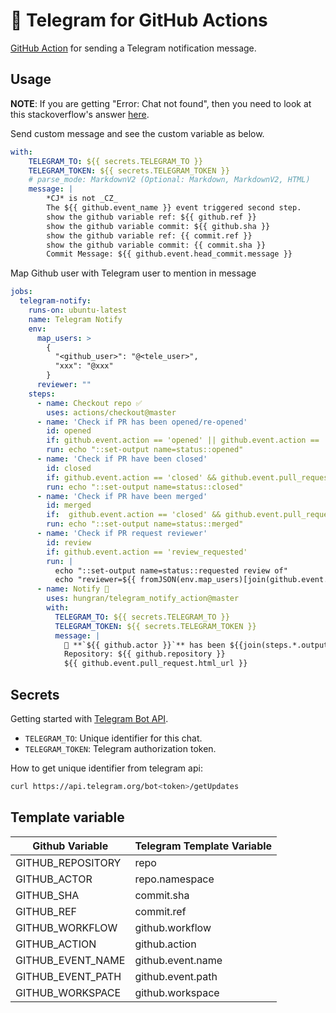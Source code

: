 # 🚀 Telegram for GitHub Actions

[GitHub Action](https://github.com/features/actions) for sending a Telegram notification message.

## Usage

**NOTE**: If you are getting "Error: Chat not found", then you need to look at this stackoverflow's answer [here](https://stackoverflow.com/a/41291666).

Send custom message and see the custom variable as below.

```yml
with:
    TELEGRAM_TO: ${{ secrets.TELEGRAM_TO }}
    TELEGRAM_TOKEN: ${{ secrets.TELEGRAM_TOKEN }}
    # parse_mode: MarkdownV2 (Optional: Markdown, MarkdownV2, HTML)
    message: |
        *CJ* is not _CZ_
        The ${{ github.event_name }} event triggered second step.
        show the github variable ref: ${{ github.ref }}
        show the github variable commit: ${{ github.sha }}
        show the github variable ref: {{ commit.ref }}
        show the github variable commit: {{ commit.sha }}
        Commit Message: ${{ github.event.head_commit.message }}
```
Map Github user with Telegram user to mention in message
```yaml
jobs:
  telegram-notify:
    runs-on: ubuntu-latest
    name: Telegram Notify
    env:
      map_users: > 
        {
          "<github_user>": "@<tele_user>",
          "xxx": "@xxx"
        }
      reviewer: ""
    steps:
      - name: Checkout repo ✅
        uses: actions/checkout@master
      - name: 'Check if PR has been opened/re-opened'
        id: opened
        if: github.event.action == 'opened' || github.event.action == 'reopened'
        run: echo "::set-output name=status::opened"
      - name: 'Check if PR have been closed'
        id: closed
        if: github.event.action == 'closed' && github.event.pull_request.merged == false
        run: echo "::set-output name=status::closed" 
      - name: 'Check if PR have been merged'
        id: merged
        if:  github.event.action == 'closed' && github.event.pull_request.merged == true
        run: echo "::set-output name=status::merged"
      - name: 'Check if PR request reviewer'
        id: review
        if: github.event.action == 'review_requested'
        run: |
          echo "::set-output name=status::requested review of"
          echo "reviewer=${{ fromJSON(env.map_users)[join(github.event.pull_request.requested_reviewers[*].login, ', ')] }}" >> $GITHUB_ENV
      - name: Notify 🐧
        uses: hungran/telegram_notify_action@master
        with:
          TELEGRAM_TO: ${{ secrets.TELEGRAM_TO }}
          TELEGRAM_TOKEN: ${{ secrets.TELEGRAM_TOKEN }}    
          message: |
            🎉 **`${{ github.actor }}`** has been ${{join(steps.*.outputs.status, ' and ')}} ${{ env.reviewer }} a Pull Request 🍻
            Repository: ${{ github.repository }}
            ${{ github.event.pull_request.html_url }}
```

## Secrets

Getting started with [Telegram Bot API](https://core.telegram.org/bots/api).

* `TELEGRAM_TO`:  Unique identifier for this chat.
* `TELEGRAM_TOKEN`: Telegram authorization token.

How to get unique identifier from telegram api:

```bash
curl https://api.telegram.org/bot<token>/getUpdates
```


## Template variable

| Github Variable   | Telegram Template Variable |
|-------------------|----------------------------|
| GITHUB_REPOSITORY | repo                       |
| GITHUB_ACTOR      | repo.namespace             |
| GITHUB_SHA        | commit.sha                 |
| GITHUB_REF        | commit.ref                 |
| GITHUB_WORKFLOW   | github.workflow            |
| GITHUB_ACTION     | github.action              |
| GITHUB_EVENT_NAME | github.event.name          |
| GITHUB_EVENT_PATH | github.event.path          |
| GITHUB_WORKSPACE  | github.workspace           |
